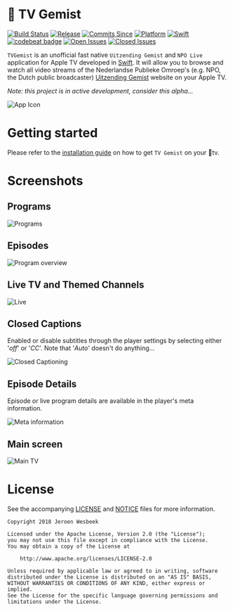 #  TV Gemist

[![Build Status](https://travis-ci.org/4np/TVGemist.svg?branch=master)](https://travis-ci.org/4np/TVGemist)
[![Release](https://img.shields.io/github/release/4np/TVGemist.svg)](https://github.com/4np/TVGemist/releases/latest)
[![Commits Since](https://img.shields.io/github/commits-since/4np/TVGemist/0.0.3.svg?maxAge=3600)](https://github.com/4np/TVGemist/commits/master)
[![Platform](https://img.shields.io/badge/platform-tvOS%2011-green.svg?maxAge=3600)](https://developer.apple.com/tvos/)
[![Swift](https://img.shields.io/badge/language-Swift-ed523f.svg?maxAge=3600)](https://swift.org)
[![codebeat badge](https://codebeat.co/badges/bf954277-cb4b-40d9-8cc2-94aff9568634)](https://codebeat.co/projects/github-com-4np-tvgemist-master)
[![Open Issues](https://img.shields.io/github/issues/4np/TVGemist.svg?maxAge=3600)](https://github.com/4np/TVGemist/issues)
[![Closed Issues](https://img.shields.io/github/issues-closed/4np/TVGemist.svg?maxAge=3600)](https://github.com/4np/TVGemist/issues?q=is%3Aissue+is%3Aclosed)

```TVGemist``` is an unofficial fast native ```Uitzending Gemist``` and ```NPO Live``` application for Apple TV  developed in [Swift](https://developer.apple.com/swift/). It will allow you to browse and watch all video streams of the Nederlandse Publieke Omroep's (e.g. NPO, the Dutch public broadcaster) [Uitzending Gemist](http://www.npo.nl/uitzending-gemist) website on your Apple TV.

_Note: this project is in active development, consider this alpha..._

![App Icon](https://user-images.githubusercontent.com/1049693/36220523-34534838-11bb-11e8-8442-e3c664859ca7.gif)

# Getting started

Please refer to the [installation guide](https://github.com/4np/TVGemist/blob/master/INSTALLATION.md) on how to get `TV Gemist` on your tv.

# Screenshots

## Programs

![Programs](https://user-images.githubusercontent.com/1049693/35980287-9ea51156-0cea-11e8-8c02-ffe4178bdd58.png)

## Episodes

![Program overview](https://user-images.githubusercontent.com/1049693/35980288-9ec4b10a-0cea-11e8-9d35-cc17d59d9e83.png)

## Live TV and Themed Channels

![Live](https://user-images.githubusercontent.com/1049693/36210185-11cbd7c0-119e-11e8-846b-4d61fad2159f.png)

## Closed Captions

Enabled or disable subtitles through the player settings by selecting either '_off_' or '_CC_'. Note that '_Auto_' doesn't do anything...

![Closed Captioning](https://user-images.githubusercontent.com/1049693/36209932-6b99086e-119d-11e8-84a5-fd4db3b1e5d4.png)

## Episode Details

Episode or live program details are available in the player's meta information.

![Meta information](https://user-images.githubusercontent.com/1049693/36210100-dda36486-119d-11e8-83ad-fe215fdd10dd.png) 


## Main screen

![Main TV](https://user-images.githubusercontent.com/1049693/35980552-4217fc5e-0ceb-11e8-99b7-8d648717db94.png)

# License

See the accompanying [LICENSE](LICENSE) and [NOTICE](NOTICE) files for more information.

```
Copyright 2018 Jeroen Wesbeek

Licensed under the Apache License, Version 2.0 (the "License");
you may not use this file except in compliance with the License.
You may obtain a copy of the License at

    http://www.apache.org/licenses/LICENSE-2.0

Unless required by applicable law or agreed to in writing, software
distributed under the License is distributed on an "AS IS" BASIS,
WITHOUT WARRANTIES OR CONDITIONS OF ANY KIND, either express or implied.
See the License for the specific language governing permissions and
limitations under the License.
```
